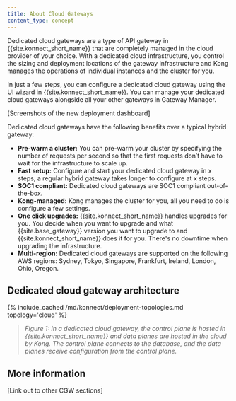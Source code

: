 ```yaml
---
title: About Cloud Gateways
content_type: concept
---
```


Dedicated cloud gateways are a type of API gateway in {{site.konnect_short_name}} that are completely managed in the cloud provider of your choice. With a dedicated cloud infrastructure, you control the sizing and deployment locations of the gateway infrastructure and Kong manages the operations of individual instances and the cluster for you.

In just a few steps, you can configure a dedicated cloud gateway using the UI wizard in {{site.konnect_short_name}}. You can manage your dedicated cloud gateways alongside all your other gateways in Gateway Manager.

[Screenshots of the new deployment dashboard]

Dedicated cloud gateways have the following benefits over a typical hybrid gateway:

* **Pre-warm a cluster:** You can pre-warm your cluster by specifying the number of requests per second so that the first requests don’t have to wait for the infrastructure to scale up.
* **Fast setup:** Configure and start your dedicated cloud gateway in x steps, a regular hybrid gateway takes longer to configure at x steps.  
* **SOC1 compliant:** Dedicated cloud gateways are SOC1 compliant out-of-the-box.
* **Kong-managed:** Kong manages the cluster for you, all you need to do is configure a few settings. 
* **One click upgrades:** {{site.konnect_short_name}} handles upgrades for you. You decide when you want to upgrade and what {{site.base_gateway}} version you want to upgrade to and {{site.konnect_short_name}} does it for you. There's no downtime when upgrading the infrastructure.
* **Multi-region:** Dedicated cloud gateways are supported on the following AWS regions: Sydney, Tokyo, Singapore, Frankfurt, Ireland, London, Ohio, Oregon.

## Dedicated cloud gateway architecture

{% include_cached /md/konnect/deployment-topologies.md topology='cloud' %}

> _Figure 1: In a dedicated cloud gateway, the control plane is hosted in {{site.konnect_short_name}} and data planes are hosted in the cloud by Kong. The control plane connects to the database, and the data planes receive configuration from the control plane._

## More information

[Link out to other CGW sections]

